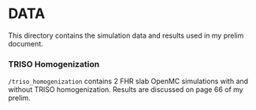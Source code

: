 # DATA 
This directory contains the simulation data and results used in my prelim
document. 

### TRISO Homogenization
`/triso_homogenization` contains 2 FHR slab OpenMC simulations with and without 
TRISO homogenization. Results are discussed on page 66 of my prelim. 
